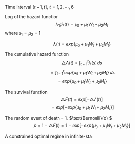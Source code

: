 Time interval $(t -1, t]$, $t = 1, 2, \cdots,6$

Log of the hazard function
$$log \lambda(t) = \mu_0 + \mu_1 W_t + \mu_2 M_t$$
where $\mu_1 = \mu_2 = 1$

$$\lambda(t) = exp\{ \mu_0 + \mu_1 W_t + \mu_2 M_t\}$$

The cumulative hazard function
$$ \triangle \Lambda(t) = \int_{t-1}^t \lambda(s) \,ds$$
$$= \int_{t-1}^t exp\{ \mu_0 + \mu_1 W_t + \mu_2 M_t\} \,ds$$
$$=exp\{ \mu_0 + \mu_1 W_t + \mu_2 M_t\}$$

The survival function
$$\triangle F(t) = exp [ - \triangle \Lambda(t)]$$
$$ = exp[ - exp\{ \mu_0 + \mu_1 W_t + \mu_2 M_t\} ]$$

The random event of death = 1, $\text{Bernoulli}(p) $
$$p = 1 - \triangle F(t) = 1 -exp[ - exp\{ \mu_0 + \mu_1 W_t + \mu_2 M_t\} ]$$


A constrained optimal regime in infinite-sta
